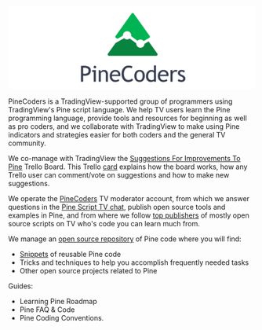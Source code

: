![logo](PineCoders.png "Pine")

PineCoders is a TradingView-supported group of programmers using TradingView's Pine script language. We help TV users learn the Pine programming language, provide tools and resources for beginning as well as pro coders, and we collaborate with TradingView to make using Pine indicators and strategies easier for both coders and the general TV community.

We co-manage with TradingView the [Suggestions For Improvements To Pine](https://trello.com/b/Jmv6c8Cx) Trello Board. This Trello [card](https://trello.com/c/r0jKAKhK) explains how the board works, how any Trello user can comment/vote on suggestions and how to make new suggestions.

We operate the [PineCoders](https://www.tradingview.com/u/PineCoders/#published-scripts) TV moderator account, from which we answer questions in the [Pine Script TV chat](https://www.tradingview.com/chat/#BfmVowG1TZkKO235), publish open source tools and examples in Pine, and from where we follow [top publishers](https://www.tradingview.com/u/PineCoders/#following-people) of mostly open source scripts on TV who's code you can learn much from.

We manage an [open source repository](https://github.com/pinecoders/pine-utils) of Pine code where you will find:
- [Snippets](https://github.com/pinecoders/pine-utils/tree/master/snippets) of reusable Pine code
- Tricks and techniques to help you accomplish frequently needed tasks
- Other open source projects related to Pine

Guides:
- Learning Pine Roadmap
- Pine FAQ & Code
- Pine Coding Conventions.
